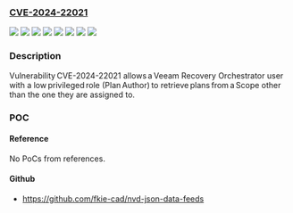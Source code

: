 ### [CVE-2024-22021](https://cve.mitre.org/cgi-bin/cvename.cgi?name=CVE-2024-22021)
![](https://img.shields.io/static/v1?label=Product&message=Availability%20Orchestrator&color=blue)
![](https://img.shields.io/static/v1?label=Product&message=Disaster%20Recovery%20Orchestrator&color=blue)
![](https://img.shields.io/static/v1?label=Product&message=Recovery%20Orchestrator%20&color=blue)
![](https://img.shields.io/static/v1?label=Product&message=Recovery%20Orchestrator&color=blue)
![](https://img.shields.io/static/v1?label=Version&message=4%3C%204%20&color=brighgreen)
![](https://img.shields.io/static/v1?label=Version&message=5%3C%205%20&color=brighgreen)
![](https://img.shields.io/static/v1?label=Version&message=6%3C%206%20&color=brighgreen)
![](https://img.shields.io/static/v1?label=Vulnerability&message=n%2Fa&color=brighgreen)

### Description

Vulnerability CVE-2024-22021 allows a Veeam Recovery Orchestrator user with a low privileged role (Plan Author) to retrieve plans from a Scope other than the one they are assigned to. 

### POC

#### Reference
No PoCs from references.

#### Github
- https://github.com/fkie-cad/nvd-json-data-feeds

